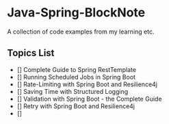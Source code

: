 # Java-Spring-BlockNote
A collection of code examples from my learning etc.

## Topics List

- [] Complete Guide to Spring RestTemplate
- [] Running Scheduled Jobs in Spring Boot
- [] Rate-Limiting with Spring Boot and Resilience4j
- [] Saving Time with Structured Logging
- [] Validation with Spring Boot - the Complete Guide
- [] Retry with Spring Boot and Resilience4j
- [] 
